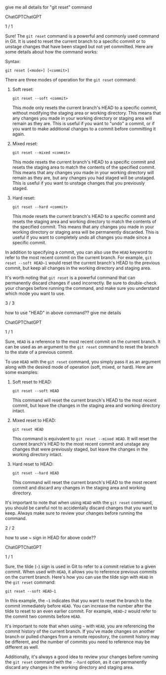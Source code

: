give me all details for "git reset" command

ChatGPTChatGPT

1 / 1

Sure! The `git reset` command is a powerful and commonly used command in Git. It is used to reset the current branch to a specific commit or to unstage changes that have been staged but not yet committed. Here are some details about how the command works:

Syntax:

```
git reset [<mode>] [<commit>]

```

There are three modes of operation for the `git reset` command:

1.  Soft reset:
    
    ```
    git reset --soft <commit>
    
    ```
    
    This mode only resets the current branch's HEAD to a specific commit, without modifying the staging area or working directory. This means that any changes you made in your working directory or staging area will remain as they are. This is useful if you want to "undo" a commit, or if you want to make additional changes to a commit before committing it again.
    
2.  Mixed reset:
    
    ```
    git reset --mixed <commit>
    
    ```
    
    This mode resets the current branch's HEAD to a specific commit and resets the staging area to match the contents of the specified commit. This means that any changes you made in your working directory will remain as they are, but any changes you had staged will be unstaged. This is useful if you want to unstage changes that you previously staged.
    
3.  Hard reset:
    
    ```
    git reset --hard <commit>
    
    ```
    
    This mode resets the current branch's HEAD to a specific commit and resets the staging area and working directory to match the contents of the specified commit. This means that any changes you made in your working directory or staging area will be permanently discarded. This is useful if you want to completely undo all changes you made since a specific commit.
    

In addition to specifying a commit, you can also use the `HEAD` keyword to refer to the most recent commit on the current branch. For example, `git reset --soft HEAD~1` would reset the current branch's HEAD to the previous commit, but keep all changes in the working directory and staging area.

It's worth noting that `git reset` is a powerful command that can permanently discard changes if used incorrectly. Be sure to double-check your changes before running the command, and make sure you understand which mode you want to use.


3 / 3

how to use "HEAD" in above command?? give me details

ChatGPTChatGPT

1 / 1

Sure, `HEAD` is a reference to the most recent commit on the current branch. It can be used as an argument to the `git reset` command to reset the branch to the state of a previous commit.

To use `HEAD` with the `git reset` command, you simply pass it as an argument along with the desired mode of operation (soft, mixed, or hard). Here are some examples:

1.  Soft reset to HEAD:
    
    ```
    git reset --soft HEAD
    
    ```
    
    This command will reset the current branch's HEAD to the most recent commit, but leave the changes in the staging area and working directory intact.
    
2.  Mixed reset to HEAD:
    
    ```
    git reset HEAD
    
    ```
    
    This command is equivalent to `git reset --mixed HEAD`. It will reset the current branch's HEAD to the most recent commit and unstage any changes that were previously staged, but leave the changes in the working directory intact.
    
3.  Hard reset to HEAD:
    
    ```
    git reset --hard HEAD
    
    ```
    
    This command will reset the current branch's HEAD to the most recent commit and discard any changes in the staging area and working directory.
    

It's important to note that when using `HEAD` with the `git reset` command, you should be careful not to accidentally discard changes that you want to keep. Always make sure to review your changes before running the command.


2 / 2

how to use ~ sign in HEAD for above code??

ChatGPTChatGPT

1 / 1

Sure, the tilde (`~`) sign is used in Git to refer to a commit relative to a given commit. When used with `HEAD`, it allows you to reference previous commits on the current branch. Here's how you can use the tilde sign with `HEAD` in the `git reset` command:

```
git reset --soft HEAD~1

```

In this example, the `~1` indicates that you want to reset the branch to the commit immediately before `HEAD`. You can increase the number after the tilde to reset to an even earlier commit. For example, `HEAD~2` would refer to the commit two commits before `HEAD`.

It's important to note that when using `~` with `HEAD`, you are referencing the commit history of the current branch. If you've made changes on another branch or pulled changes from a remote repository, the commit history may be different, and the number of commits you need to reference may be different as well.

Additionally, it's always a good idea to review your changes before running the `git reset` command with the `--hard` option, as it can permanently discard any changes in the working directory and staging area.
